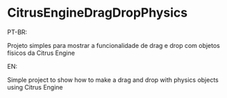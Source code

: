 CitrusEngineDragDropPhysics
===========================

PT-BR:

Projeto simples para mostrar a funcionalidade de drag e drop com objetos físicos da Citrus Engine


EN:

Simple project to show how to make a drag and drop with physics objects using Citrus Engine
